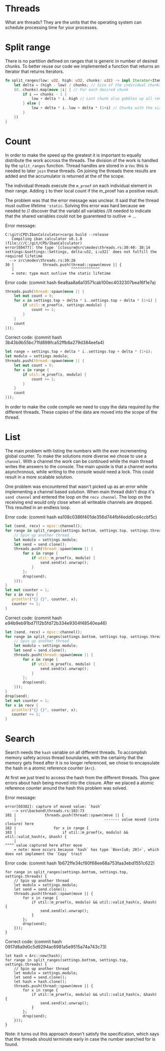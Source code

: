 # Threads

What are threads? They are the units that the operating system can schedule processing time for your processes.

# Split range

There is no partition defined on ranges that is generic in number of desired chunks.
To better reuse our code we implemented a function that returns an Iterator that returns Iterators.

```rust
fn split_ranges(low: u32, high: u32, chunks: u32) -> impl Iterator<Item=impl Iterator<Item=u32> + Debug> {
    let delta = (high - low) / chunks; // Size of the individual chunks
    (0..chunks).map(move |i| { // For each desired chunk
        if i == chunks - 1 {
            low + delta * i..high // Last chunk also gobbles up all remaining elements that couldn't be distributed equally
        } else {
            low + delta * i..low + delta * (1+i) // Chunks with the size of delta
        }
    })
}
```

# Count

In order to make the speed up the greatest it is important to equally distribute the work accross the threads.
The division of the work is handled by the `split_ranges` function.
Thread handles are stored in a `Vec` this is needed to later `join` these threads.
On joining the threads there results are added and the accumulator is returned at the of the scope.

The individual threads execute the `m_proef` on each individual element in their range.
Adding `1` to their local count if the m_proef has a positive result.

The problem was that the error message was unclear.
It said that the thread must outlive lifetime `'static`.
Solving this error was hard because we needed to // discover that the variabl all variables
//It needed to indicate that the shared variables could not be guarenteed to outlive -> ...

Error message:
```
C:\git\CPD\IbanCalculator>cargo build --release
   Compiling iban_calculator v0.1.0 (file:///C:/git/CPD/IbanCalculator)
error[E0477]: the type `[closure@src\modes\threads.rs:30:40: 38:14 settings:&settings::Settings, delta:u32, i:u32]` does not fulfill the required lifetime
  --> src\modes\threads.rs:30:26
30 |             threads.push(thread::spawn(move || {
   |                          ^^^^^^^^^^^^^
   = note: type must outlive the static lifetime
```

Error code: (commit hash 6ea8aa8a6a13571cab100ec4032307bea16f1e7a)
```rust
threads.push(thread::spawn(move || {
    let mut count = 0;
    for x in settings.top + delta * i..settings.top + delta * (1+i) {
        if util::m_proef(x, settings.modulo) {
            count += 1;
        }
    }
    count
}));
```

Correct code: (commit hash 3b43b9b55bc71fd898fca52ffb8a279d384eefa4)
```rust
let range = settings.top + delta * i..settings.top + delta * (1+i);
let modulo = settings.modulo;
threads.push(thread::spawn(move || {
    let mut count = 0;
    for x in range {
        if util::m_proef(x, modulo) {
            count += 1;
        }
    }
    count
}));
````

In order to make the code compile we need to copy the data required by the different threads.
These copies of the data are moved into the scope of the thread.

# List

The main problem with listing the numbers with the ever incrementing global counter.
To make the solutions more diverse we chose to use a `channel`.
With a channel the work can be continued while the main thread writes the answers to the console.
The main upside is that a channel works asynchronous, while writing to the console would need a lock.
This could result in a more scalable solution.

One problem was encountered that wasn't picked up as an error while implementing a channel based solution.
When main thread didn't drop it's `send channel` and entered the loop on the `recv channel`.
The loop on the receiving end would only close when all writeable channels are dropped.
This resulted in an endless loop.

Error code: (commit hash ea108c0386f401de356d744fbf4edd0cd4ccbf5c)
```rust
let (send, recv) = mpsc::channel();
for range in split_ranges(settings.bottom, settings.top, settings.threads) {
    // Spin up another thread
    let modulo = settings.modulo;
    let send = send.clone();
    threads.push(thread::spawn(move || {
        for x in range {
            if util::m_proef(x, modulo) {
                send.send(x).unwrap();
            }
        };
        drop(send);
    }));
}
let mut counter = 1;
for x in recv {
   println!("{} {}", counter, x);
   counter += 1;
}
```

Correct code: (commit hash e94b9eb91bd7112b5fd72b334e9304f48540ea46)
```rust
let (send, recv) = mpsc::channel();
for range in split_ranges(settings.bottom, settings.top, settings.threads) {
    // Spin up another thread
    let modulo = settings.modulo;
    let send = send.clone();
    threads.push(thread::spawn(move || {
        for x in range {
            if util::m_proef(x, modulo) {
                send.send(x).unwrap();
            }
        };
        drop(send);
    }));
}
drop(send);
let mut counter = 1;
for x in recv {
   println!("{} {}", counter, x);
   counter += 1;
}
```

# Search

Search needs the `hash` variable on all different threads.
To accomplish memory safety across thread boundaries,
with the certainty that the memory gets freed after it is no longer referenced,
we chose to encapsulate the hash in a atomic reference counter (`Arc`).

At first we just tried to access the hash from the different threads.
This gave errors about hash being moved into the closure.
After we placed a atomic reference counter around the hash this problem was solved.

Error message:
```
error[E0382]: capture of moved value: `hash`
   --> src\backend\threads.rs:103:73
101 |             threads.push(thread::spawn(move || {
    |                                        ------- value moved (into closure) here
102 |                 for x in range {
103 |                     if util::m_proef(x, modulo) && util::valid_hash(x, &hash) {
    |                                                                         ^^^^ value captured here after move
    = note: move occurs because `hash` has type `Box<[u8; 20]>`, which does not implement the `Copy` trait
```

Error code: (commit hash 1b672ffe34cf60f68ee68a753faa3ebd1551c622)
```
for range in split_ranges(settings.bottom, settings.top, settings.threads) {
    // Spin up another thread
    let modulo = settings.modulo;
    let send = send.clone();
    threads.push(thread::spawn(move || {
        for x in range {
            if util::m_proef(x, modulo) && util::valid_hash(x, &hash) {
                send.send(x).unwrap();
            }
        };
        drop(send);
    }));
}
```

Correct code: (commit hash 0917d8a9d0c5d9294ac6981a5e9515a74a743c73)
```
let hash = Arc::new(hash);
for range in split_ranges(settings.bottom, settings.top, settings.threads) {
    // Spin up another thread
    let modulo = settings.modulo;
    let send = send.clone();
    let hash = hash.clone();
    threads.push(thread::spawn(move || {
        for x in range {
            if util::m_proef(x, modulo) && util::valid_hash(x, &hash) {
                send.send(x).unwrap();
            }
        };
        drop(send);
    }));
}
```

Note: it turns out this approach doesn't satisfy the specification,
which says that the threads should terminate early in case the
number searched for is found.
